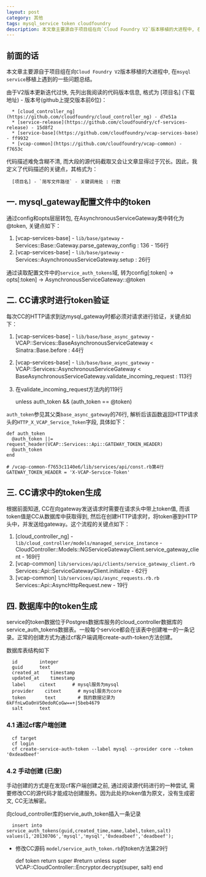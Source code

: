 ```yaml
---
layout: post
category: 其他
tags: mysql_service token cloudfoundry
description: 本文章主要源自于项目组在向`Cloud Foundry V2`版本移植的大进程中, 在`msyql service`移植上遇到的一些问题总结。
---
```


## 前面的话

本文章主要源自于项目组在向`Cloud Foundry V2`版本移植的大进程中, 在`msyql service`移植上遇到的一些问题总结。

由于V2版本更新迭代过快, 先列出我阅读的代码版本信息, 格式为 [项目名] (下载地址) - 版本号(github上提交版本前6位)：

      * [cloud_controller_ng](https://github.com/cloudfoundry/cloud_controller_ng) - d7e51a
      * [service-release](https://github.com/cloudfoundry/cf-services-release) - 15d8f2
      * [service-base](https://github.com/cloudfoundry/vcap-services-base) - ff9932
      * [vcap-common](https://github.com/cloudfoundry/vcap-common) - f7653c

代码描述难免含糊不清, 而大段的源代码截取又会让文章显得过于冗长。因此，我定义了代码描述的关键点，其格式为：

      [项目名] - `简写文件路径` - 关键调用处 : 行数 



## 一. mysql_gateway配置文件中的token

通过config和opts层层转包, 在AsynchronousServiceGateway类中转化为@token, 关键点如下：

  1. [vcap-services-base] - `lib/base/gateway` - Services::Base::Gateway.parse_gateway_config : 136 - 156行
  2. [vcap-services-base] - `lib/base/gateway` - Services::AsynchronousServiceGateway.setup : 26行

通过读取配置文件中的`service_auth_tokens`域, 转为config[:token] -> opts[:token] -> AsynchronousServiceGateway::@token

## 二. CC请求时进行token验证

每次CC的HTTP请求到达mysql_gateway时都必须对请求进行验证，关键点如下：

  1. [vcap-services-base] - `lib/base/base_async_gateway` - VCAP::Services::BaseAsynchronousServiceGateway < Sinatra::Base.before : 44行

  2. [vcap-services-base] - `lib/base/base_async_gateway` - VCAP::Services::AsynchronousServiceGateway < BaseAsynchronousServiceGateway.validate_incoming_request : 113行

  3. 在validate_incoming_request方法内的119行
      
      unless auth_token && (auth_token == @token)

`auth_token`参见其父类`base_async_gateway`的76行, 解析后该函数返回HTTP请求头的`HTTP_X_VCAP_Service_Token`字段, 具体如下：

    def auth_token
      @auth_token ||= request_header(VCAP::Services::Api::GATEWAY_TOKEN_HEADER)
      @auth_token
    end

    # /vcap-common-f7653c1140e6/lib/services/api/const.rb第4行
    GATEWAY_TOKEN_HEADER = 'X-VCAP-Service-Token'

## 三. CC请求中的token生成

根据前面知道, CC在向gateway发送请求时需要在请求头中带上token值, 而该token值是CC从数据库中获取得到, 然后在创建HTTP请求时，将token塞到HTTP头中，并发送给gateway。这个流程的关键点如下：

  1. [cloud_controller_ng] - `lib/cloud_controller/models/managed_service_instance` - CloudController::Models::NGServiceGatewayClient.service_gateway_client - 169行
  2. [vcap-common] `lib/services/api/clients/service_gateway_client.rb` Services::Api::ServiceGatewayClient.initialize - 62行
  3. [vcap-common] `lib/services/api/async_requests.rb.rb` Services::Api::AsyncHttpRequest.new - 19行

## 四. 数据库中的token生成

service的token数据位于Postgres数据库服务的cloud_controller数据库的service_auth_tokens数据表。一般每个service都会在该表中创建唯一的一条记录。正常的创建方式为通过cf客户端调用create-auth-token方法创建。

数据库表结构如下
    
      id        integer
      guid      text
      created_at    timestamp
      updated_at    timestamp
      label     citext      # mysql服务为mysql
      provider    citext      # mysql服务为core
      token       text        # 我的数据记录为6kFfnLwOa0nVS0edoRCoGw==+|5beb4679
      salt      text          

### 4.1 通过cf客户端创建

      cf target
      cf login
      cf create-service-auth-token --label mysql --provider core --token '0xdeadbeef'

### 4.2 手动创建 (已废)

手动创建的方式是在发现cf客户端创建之前, 通过阅读源代码进行的一种尝试, 需要修改CC的源代码才能成功创建服务。因为此处的token值为原文，没有生成密文, CC无法解密。

  向cloud_controller库的servie_auth_token插入一条记录

      insert into service_auth_tokens(guid,created_time,name,label,token,salt) values(1,'20130706','mysql','mysql','0xdeadbeef','deadbeef');

  * 修改CC源码 `model/service_auth_token.rb`的token方法第29行

      def token
        return super
        #return unless super
        VCAP::CloudController::Encryptor.decrypt(super, salt)
      end
